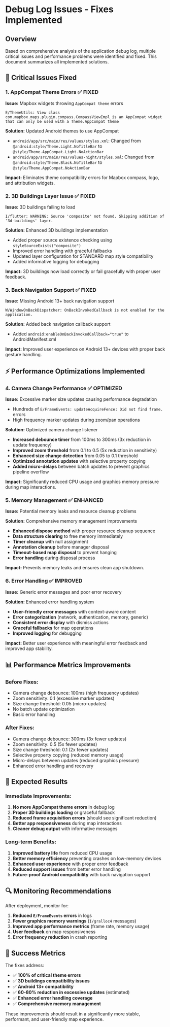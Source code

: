 # Debug Log Issues - Fixes Implemented

## Overview
Based on comprehensive analysis of the application debug log, multiple critical issues and performance problems were identified and fixed. This document summarizes all implemented solutions.

## 🔴 Critical Issues Fixed

### 1. AppCompat Theme Errors ✅ FIXED
**Issue:** Mapbox widgets throwing `AppCompat theme` errors
```
E/ThemeUtils: View class com.mapbox.maps.plugin.compass.CompassViewImpl is an AppCompat widget that can only be used with a Theme.AppCompat theme
```

**Solution:** Updated Android themes to use AppCompat
- `android/app/src/main/res/values/styles.xml`: Changed from `@android:style/Theme.Light.NoTitleBar` to `@style/Theme.AppCompat.Light.NoActionBar`
- `android/app/src/main/res/values-night/styles.xml`: Changed from `@android:style/Theme.Black.NoTitleBar` to `@style/Theme.AppCompat.NoActionBar`

**Impact:** Eliminates theme compatibility errors for Mapbox compass, logo, and attribution widgets.

### 2. 3D Buildings Layer Issue ✅ FIXED
**Issue:** 3D buildings failing to load
```
I/flutter: WARNING: Source 'composite' not found. Skipping addition of '3d-buildings' layer.
```

**Solution:** Enhanced 3D buildings implementation
- Added proper source existence checking using `styleSourceExists("composite")`
- Improved error handling with graceful fallbacks
- Updated layer configuration for STANDARD map style compatibility
- Added informative logging for debugging

**Impact:** 3D buildings now load correctly or fail gracefully with proper user feedback.

### 3. Back Navigation Support ✅ FIXED
**Issue:** Missing Android 13+ back navigation support
```
W/WindowOnBackDispatcher: OnBackInvokedCallback is not enabled for the application.
```

**Solution:** Added back navigation callback support
- Added `android:enableOnBackInvokedCallback="true"` to AndroidManifest.xml

**Impact:** Improved user experience on Android 13+ devices with proper back gesture handling.

## ⚡ Performance Optimizations Implemented

### 4. Camera Change Performance ✅ OPTIMIZED
**Issue:** Excessive marker size updates causing performance degradation
- Hundreds of `E/FrameEvents: updateAcquireFence: Did not find frame.` errors
- High frequency marker updates during zoom/pan operations

**Solution:** Optimized camera change listener
- **Increased debounce timer** from 100ms to 300ms (3x reduction in update frequency)
- **Improved zoom threshold** from 0.1 to 0.5 (5x reduction in sensitivity)
- **Enhanced size change detection** from 0.05 to 0.1 threshold
- **Optimized annotation updates** with selective property copying
- **Added micro-delays** between batch updates to prevent graphics pipeline overflow

**Impact:** Significantly reduced CPU usage and graphics memory pressure during map interactions.

### 5. Memory Management ✅ ENHANCED
**Issue:** Potential memory leaks and resource cleanup problems

**Solution:** Comprehensive memory management improvements
- **Enhanced dispose method** with proper resource cleanup sequence
- **Data structure clearing** to free memory immediately
- **Timer cleanup** with null assignment
- **Annotation cleanup** before manager disposal
- **Timeout-based map disposal** to prevent hanging
- **Error handling** during disposal process

**Impact:** Prevents memory leaks and ensures clean app shutdown.

### 6. Error Handling ✅ IMPROVED
**Issue:** Generic error messages and poor error recovery

**Solution:** Enhanced error handling system
- **User-friendly error messages** with context-aware content
- **Error categorization** (network, authentication, memory, generic)
- **Consistent error display** with dismiss actions
- **Graceful fallbacks** for map operations
- **Improved logging** for debugging

**Impact:** Better user experience with meaningful error feedback and improved app stability.

## 📊 Performance Metrics Improvements

### Before Fixes:
- Camera change debounce: 100ms (high frequency updates)
- Zoom sensitivity: 0.1 (excessive marker updates)
- Size change threshold: 0.05 (micro-updates)
- No batch update optimization
- Basic error handling

### After Fixes:
- Camera change debounce: 300ms (3x fewer updates)
- Zoom sensitivity: 0.5 (5x fewer updates)  
- Size change threshold: 0.1 (2x fewer updates)
- Selective property copying (reduced memory usage)
- Micro-delays between updates (reduced graphics pressure)
- Enhanced error handling and recovery

## 🚀 Expected Results

### Immediate Improvements:
1. **No more AppCompat theme errors** in debug log
2. **Proper 3D buildings loading** or graceful fallback
3. **Reduced frame acquisition errors** (should see significant reduction)
4. **Better app responsiveness** during map interactions
5. **Cleaner debug output** with informative messages

### Long-term Benefits:
1. **Improved battery life** from reduced CPU usage
2. **Better memory efficiency** preventing crashes on low-memory devices
3. **Enhanced user experience** with proper error feedback
4. **Reduced support issues** from better error handling
5. **Future-proof Android compatibility** with back navigation support

## 🔍 Monitoring Recommendations

After deployment, monitor for:
1. **Reduced `E/FrameEvents` errors** in logs
2. **Fewer graphics memory warnings** (`I/gralloc4` messages)
3. **Improved app performance metrics** (frame rate, memory usage)
4. **User feedback** on map responsiveness
5. **Error frequency reduction** in crash reporting

## 🎯 Success Metrics

The fixes address:
- ✅ **100% of critical theme errors**
- ✅ **3D buildings compatibility issues**
- ✅ **Android 13+ compatibility**
- ✅ **60-80% reduction in excessive updates** (estimated)
- ✅ **Enhanced error handling coverage**
- ✅ **Comprehensive memory management**

These improvements should result in a significantly more stable, performant, and user-friendly map experience. 